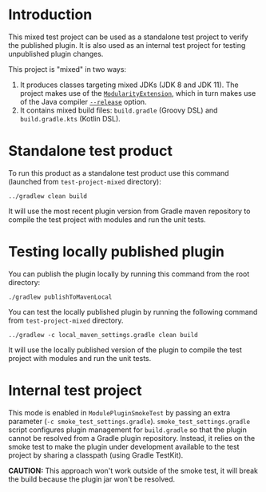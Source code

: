 Introduction
===

This mixed test project can be used as a standalone test project to verify the published plugin.
It is also used as an internal test project for testing unpublished plugin changes.

This project is "mixed" in two ways:

1. It produces classes targeting mixed JDKs (JDK 8 and JDK 11). The project makes use of the
[`ModularityExtension`](../src/main/java/org/javamodularity/moduleplugin/extensions/ModularityExtension.java),
which in turn makes use of the Java compiler
[`--release`](https://docs.oracle.com/en/java/javase/11/tools/javac.html) option.
2. It contains mixed build files: `build.gradle` (Groovy DSL) and `build.gradle.kts` (Kotlin DSL).

Standalone test product
===
To run this product as a standalone test product use this command (launched from `test-project-mixed` directory):
```
../gradlew clean build
```

It will use the most recent plugin version from Gradle maven repository to compile the test project with
modules and run the unit tests.

Testing locally published plugin
===

You can publish the plugin locally by running this command from the root directory:

`./gradlew publishToMavenLocal`

You can test the locally published plugin by running the following command from `test-project-mixed` directory.

`../gradlew -c local_maven_settings.gradle clean build` 

It will use the locally published version of the plugin to compile the test project with 
modules and run the unit tests.


Internal test project
===

This mode is enabled in `ModulePluginSmokeTest` by passing an extra parameter (`-c smoke_test_settings.gradle`).
`smoke_test_settings.gradle` script configures plugin management for `build.gradle` so that the plugin cannot be resolved from
a Gradle plugin repository. Instead, it relies on the smoke test to make the plugin under development available
to the test project by sharing a classpath (using Gradle TestKit).

__CAUTION:__ This approach won't work outside of the smoke test, it will break the build because the plugin jar won't be resolved.
